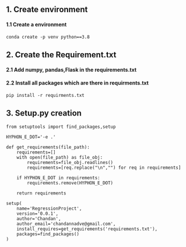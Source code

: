 ## 1. Create environment


#### 1.1 Create a environment

    conda create -p venv python==3.8


## 2. Create the Requirement.txt

#### 2.1 Add numpy, pandas,Flask in the requirements.txt

#### 2.2 Install all packages which are there in requirments.txt

    pip install -r requirments.txt

## 3. Setup.py creation

    from setuptools import find_packages,setup

    HYPHON_E_DOT='-e .'

    def get_requirements(file_path):
        requirements=[]
        with open(file_path) as file_obj:
            requirements=file_obj.readlines()
            requirements=[req.replace("\n","") for req in requirements]
        
        if HYPHON_E_DOT in requirements:
            requirements.remove(HYPHON_E_DOT)

        return requirements

    setup(
        name='RegressionProject',
        version='0.0.1',
        author='Chandan',
        author_email='chandannadve@gmail.com',
        install_requires=get_requirements('requirements.txt'),
        packages=find_packages()
    )